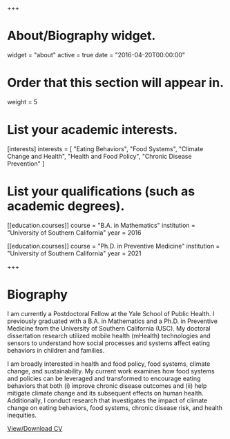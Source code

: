 +++
# About/Biography widget.
widget = "about"
active = true
date = "2016-04-20T00:00:00"

# Order that this section will appear in.
weight = 5

# List your academic interests.
[interests]
  interests = [
    "Eating Behaviors",
    "Food Systems",
    "Climate Change and Health",
    "Health and Food Policy",
    "Chronic Disease Prevention"
  ]

# List your qualifications (such as academic degrees).

[[education.courses]]
  course = "B.A. in Mathematics"
  institution = "University of Southern California"
  year = 2016
  
[[education.courses]]
  course = "Ph.D. in Preventive Medicine"
  institution = "University of Southern California"
  year = 2021
 
+++

# Biography

I am currently a Postdoctoral Fellow at the Yale School of Public Health. I previously graduated with a B.A. in Mathematics and a Ph.D. in Preventive Medicine from the University of Southern California (USC). My doctoral dissertation research utilized mobile health (mHealth) technologies and sensors to understand how social processes and systems affect eating behaviors in children and families.

I am broadly interested in health and food policy, food systems, climate change, and sustainability. My current work examines how food systems and policies can be leveraged and transformed to encourage eating behaviors that both (i) improve chronic disease outcomes and (ii) help mitigate climate change and its subsequent effects on human health. Additionally, I conduct research that investigates the impact of climate change on eating behaviors, food systems, chronic disease risk, and health inequities. 

[View/Download CV](http://bit.ly/bmb_cv_7-21)

